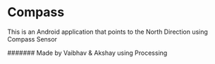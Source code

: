 # Compass
This is an Android application that points to the North Direction using Compass Sensor

####### Made by Vaibhav & Akshay using Processing
